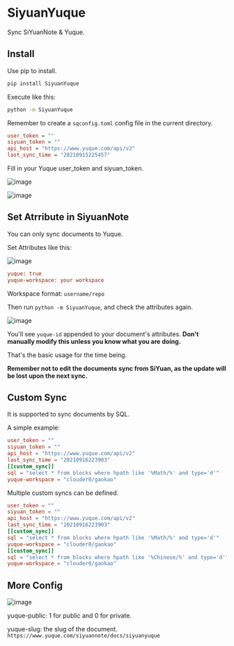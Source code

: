 # SiyuanYuque

Sync SiYuanNote & Yuque.

## Install

Use pip to install.

```bash
pip install SiyuanYuque
```

Execute like this:

```bash
python -m SiyuanYuque
```

Remember to create a `sqconfig.toml` config file in the current directory.

```ini
user_token = ""
siyuan_token = ""
api_host = "https://www.yuque.com/api/v2"
last_sync_time = "20210915225457"
```

Fill in your Yuque user_token and siyuan_token.

![image](https://user-images.githubusercontent.com/41664195/133458286-41abaf7a-aab2-4c98-a758-e29f7512a8f6.png)

![image](https://user-images.githubusercontent.com/41664195/133458339-69a698d8-a133-4ef8-9419-ccec7354ddc7.png)

## Set Atrribute in SiyuanNote

You can only sync documents to Yuque.

Set Attributes like this:

![image](https://user-images.githubusercontent.com/41664195/133459061-737ca0ec-aa47-4294-b5db-4b6bb8d6a02d.png)

```ini
yuque: true
yuque-workspace: your workspace
```

Workspace format: `username/repo`

Then run `python -m SiyuanYuque`, and check the attributes again.

![image](https://user-images.githubusercontent.com/41664195/133459218-8bc181aa-2429-4075-b8b3-2b9af4f6ca7f.png)

You'll see `yuque-id` appended to your document's attributes. **Don't manually modify this unless you know what you are doing.**

That's the basic usage for the time being.

**Remember not to edit the documents sync from SiYuan, as the update will be lost upon the next sync.**

## Custom Sync

It is supported to sync documents by SQL.

A simple example:

```toml
user_token = ""
siyuan_token = ""
api_host = "https://www.yuque.com/api/v2"
last_sync_time = "20210916223903"
[[custom_sync]]
sql = "select * from blocks where hpath like '%Math/%' and type='d'"
yuque-workspace = "clouder0/gaokao"
``` 

Multiple custom syncs can be defined.

```toml
user_token = ""
siyuan_token = ""
api_host = "https://www.yuque.com/api/v2"
last_sync_time = "20210916223903"
[[custom_sync]]
sql = "select * from blocks where hpath like '%Math/%' and type='d'"
yuque-workspace = "clouder0/gaokao"
[[custom_sync]]
sql = "select * from blocks where hpath like '%Chinese/%' and type='d'"
yuque-workspace = "clouder0/gaokao"
```

## More Config

![image](https://user-images.githubusercontent.com/41664195/133639009-77031416-b9cd-4470-aa90-3f3ba00fbbd4.png)

yuque-public: 1 for public and 0 for private.

yuque-slug: the slug of the document. `https://www.yuque.com/siyuannote/docs/siyuanyuque`
